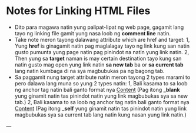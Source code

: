 # Notes for Linking HTML Files
- <!-- <a href="Link">Content</a>--> Dito para magawa natin yung palipat-lipat ng web page, gagamit lang tayo ng linking file gamit yung nasa loob ng <b>comment line</b> natin.
- Take note meron tayong dalawang attribute which are href and target:
1, Yung <b>href</b> is ginagamit natin pag maglalagay tayo ng link kung san natin gusto pumunta yung page natin pag pinindot na natin yung link natin. 
2, Then yung sa <b>target</b> naman is may certain destination tayo kung san natin gusto mag open yung link natin <b>sa new tab</b> ba or <b>sa current tab</b> lang natin kumbaga di na sya magbubukas pa ng bagong tab.
- Sa paggamit nung target attribute natin meron tayong 2 types marami to pero dalawa lang muna so yung 2 types natin:
1, <!--get="_blank"--> Bali kasama to sa loob ng anchor tag natin bali ganto format nya 
<a href="Link" target ="_blank">Content</a>
(Pag itong <b>_blank</b> yung ginamit natin tas pinindot natin yung link magbubukas sya sa new tab.)
2, <!--get="_self"--> Bali kasama to sa loob ng anchor tag natin bali ganto format nya 
<a href="Link" target ="_self_">Content</a>
(Pag itong <b>_self</b> yung ginamit natin tas pinindot natin yung link magbubukas sya sa current tab lang natin kung nasan yung link natin.)


—